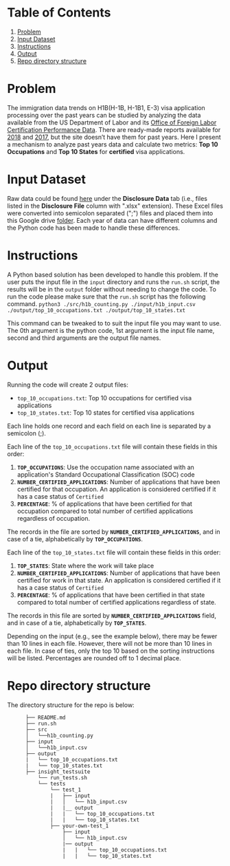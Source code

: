 # Table of Contents
1. [Problem](README.md#problem)
2. [Input Dataset](README.md#input-dataset)
3. [Instructions](README.md#instructions)
4. [Output](README.md#output)
5. [Repo directory structure](README.md#Repo-directory-structure)


# Problem

The immigration data trends on H1B(H-1B, H-1B1, E-3) visa application processing over the past years can be studied by analyzing the data  available from the US Department of Labor and its [Office of Foreign Labor Certification Performance Data](https://www.foreignlaborcert.doleta.gov/performancedata.cfm#dis). There are ready-made reports available for [2018](https://www.foreignlaborcert.doleta.gov/pdf/PerformanceData/2018/H-1B_Selected_Statistics_FY2018_Q4.pdf) and [2017](https://www.foreignlaborcert.doleta.gov/pdf/PerformanceData/2017/H-1B_Selected_Statistics_FY2017.pdf), but the site doesn’t have them for past years. Here I present a mechanism to analyze past years data and calculate two metrics: **Top 10 Occupations** and **Top 10 States** for **certified** visa applications.


# Input Dataset

Raw data could be found [here](https://www.foreignlaborcert.doleta.gov/performancedata.cfm) under the __Disclosure Data__ tab (i.e., files listed in the __Disclosure File__ column with ".xlsx" extension). 
These Excel files were converted into semicolon separated (";") files and placed them into this Google drive [folder](https://drive.google.com/drive/folders/1Nti6ClUfibsXSQw5PUIWfVGSIrpuwyxf?usp=sharing). Each year of data can have different columns and the Python code has been made to handle these differences.

# Instructions

A Python based solution has been developed to handle this problem. If the user puts the input file in the `input` directory and runs the `run.sh` script, the results will be in the `output` folder without needing to change the code. To run the code please make sure that the `run.sh` script has the following command. 
`python3 ./src/h1b_counting.py ./input/h1b_input.csv ./output/top_10_occupations.txt ./output/top_10_states.txt`

This command can be tweaked to to suit the input file you may want to use. The 0th argument is the python code, 1st argument is the input file name, second and third arguments are the output file names. 
  

# Output 

Running the code will create 2 output files:
* `top_10_occupations.txt`: Top 10 occupations for certified visa applications
* `top_10_states.txt`: Top 10 states for certified visa applications

Each line holds one record and each field on each line is separated by a semicolon (;).

Each line of the `top_10_occupations.txt` file will contain these fields in this order:
1. __`TOP_OCCUPATIONS`__: Use the occupation name associated with an application's Standard Occupational Classification (SOC) code
2. __`NUMBER_CERTIFIED_APPLICATIONS`__: Number of applications that have been certified for that occupation. An application is considered certified if it has a case status of `Certified`
3. __`PERCENTAGE`__: % of applications that have been certified for that occupation compared to total number of certified applications regardless of occupation. 

The records in the file are sorted by __`NUMBER_CERTIFIED_APPLICATIONS`__, and in case of a tie, alphabetically by __`TOP_OCCUPATIONS`__.

Each line of the `top_10_states.txt` file will contain these fields in this order:
1. __`TOP_STATES`__: State where the work will take place
2. __`NUMBER_CERTIFIED_APPLICATIONS`__: Number of applications that have been certified for work in that state. An application is considered certified if it has a case status of `Certified`
3. __`PERCENTAGE`__: % of applications that have been certified in that state compared to total number of certified applications regardless of state.

The records in this file are sorted by __`NUMBER_CERTIFIED_APPLICATIONS`__ field, and in case of a tie, alphabetically by __`TOP_STATES`__. 

Depending on the input (e.g., see the example below), there may be fewer than 10 lines in each file. However, there will not be more than 10 lines in each file. In case of ties, only the top 10 based on the sorting instructions will be listed. Percentages are rounded off to 1 decimal place. 


# Repo directory structure

The directory structure for the repo is below:
```
      ├── README.md 
      ├── run.sh
      ├── src
      │   └──h1b_counting.py
      ├── input
      │   └──h1b_input.csv
      ├── output
      |   └── top_10_occupations.txt
      |   └── top_10_states.txt
      ├── insight_testsuite
          └── run_tests.sh
          └── tests
              └── test_1
              |   ├── input
              |   │   └── h1b_input.csv
              |   |__ output
              |   |   └── top_10_occupations.txt
              |   |   └── top_10_states.txt
              ├── your-own-test_1
                  ├── input
                  │   └── h1b_input.csv
                  |── output
                  |   |   └── top_10_occupations.txt
                  |   |   └── top_10_states.txt
```







